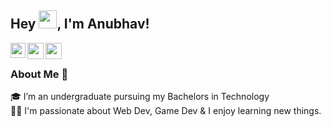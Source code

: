 ## Hey <img src="https://github.com/TheDudeThatCode/TheDudeThatCode/blob/master/Assets/Hi.gif" width="29px">, I'm Anubhav!
<a href="https://www.linkedin.com/in/anubhav-gupta06/">
  <img align="left" width="24px" src="https://cdn.jsdelivr.net/npm/simple-icons@v3/icons/linkedin.svg"  />
</a>
<a href="https://twitter.com/anubhav_gupta06">
  <img align="left" width="26px" src="https://cdn.jsdelivr.net/npm/simple-icons@v3/icons/twitter.svg" />
</a>
<a href="mailto:mail.anubhav06@gmail.com">
  <img align="left" width="26px" src="https://cdn.jsdelivr.net/npm/simple-icons@v3/icons/gmail.svg" />
</a>

<br/>

### About Me 🚀
🎓 I’m an undergraduate pursuing my Bachelors in Technology </br>
👨‍💻  I'm passionate about Web Dev, Game Dev & I enjoy learning new things. </br>

<!---
![Anubhav's github stats](https://github-readme-stats.vercel.app/api?username=anubhav06&show_icons=true&hide_border=true)
<br />
![visitors](https://visitor-badge.laobi.icu/badge?page_id=anubhav06.anubhav06)
--->
<!---
anubhav06/anubhav06 is a ✨ special ✨ repository because its `README.md` (this file) appears on your GitHub profile.
You can click the Preview link to take a look at your changes.
--->
